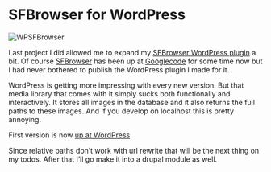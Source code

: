 <!--
  id: 756
  date: 2010-11-19T02:38:25
  modified: 2016-12-14T20:16:18
  slug: sfbrowser-for-wordpress
  type: post
  excerpt: <p>Last project I did allowed me to expand my SFBrowser WordPress plugin a bit. Of course SFBrowser has been up at Googlecode for some time now but I had never bothered to publish the WordPress plugin I made for it.</p>
  categories: code, JavaScript, jQuery, Wordpress
  tags: 
  inCv: 
  inPortfolio: 
  dateFrom: 
  dateTo: 
-->

# SFBrowser for WordPress

<p><img src="https://res.cloudinary.com/dn1rmdjs5/image/upload/v1566568756/rv/WPSFBrowser.jpg" alt="WPSFBrowser" class="left" /></p>
<p>Last project I did allowed me to expand my <a href="http://wordpress.org/extend/plugins/sfbrowser/">SFBrowser WordPress plugin</a> a bit. Of course <a href="http://sfbrowser.ronvalstar.nl/">SFBrowser</a> has been up at <a href="http://code.google.com/p/sfbrowser/">Googlecode</a> for some time now but I had never bothered to publish the WordPress plugin I made for it.</p>
<p><!--more--></p>
<p>WordPress is getting more impressing with every new version. But that media library that comes with it simply sucks both functionally and interactively. It stores all images in the database and it also returns the full paths to these images. And if you develop on localhost this is pretty annoying.</p>
<p>First version is now <a href="http://wordpress.org/extend/plugins/sfbrowser/">up at WordPress</a>.</p>
<p>Since relative paths don&#8217;t work with url rewrite that will be the next thing on my todos. After that I&#8217;ll go make it into a drupal module as well.</p>